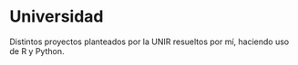 # Universidad
Distintos proyectos planteados por la UNIR resueltos por mí, haciendo uso de R y Python.
